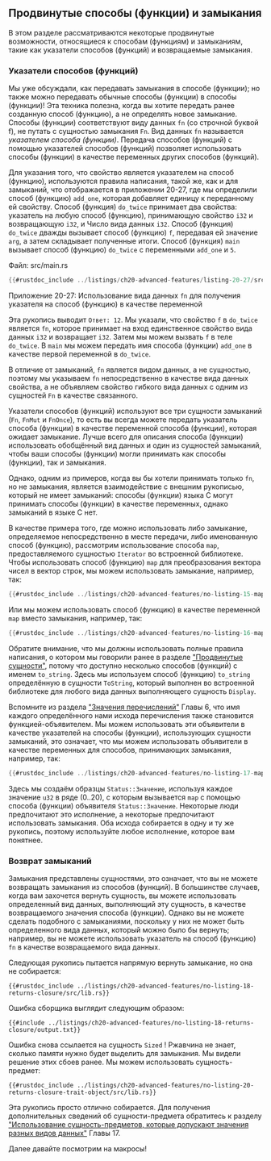 ## Продвинутые способы (функции) и замыкания

В этом разделе рассматриваются некоторые продвинутые возможности, относящиеся к способам (функциям) и замыканиям, такие как указатели способов (функций) и возвращаемые замыкания.

### Указатели способов (функций)

Мы уже обсуждали, как передавать замыкания в способе (функции); но также можно передавать обычные способы (функции) в способы (функции)! Эта техника полезна, когда вы хотите передать ранее созданную способ (функцию), а не определять новое замыкание. Способы (функции) соответствуют виду данных `fn` (со строчной буквой f), не путать с сущностью замыкания `Fn`. Вид данных `fn` называется *указателем способа (функции)*. Передача способов (функций) с помощью указателей способов (функций) позволяет использовать способы (функции) в качестве переменных других способов (функций).

Для указания того, что свойство является указателем на способ (функцию), используются правила написания, такой же, как и для замыканий, что отображается в приложении 20-27, где мы определили способ (функцию) `add_one`, которая добавляет единицу к переданному ей свойству. Способ (функция) `do_twice` принимает два свойства: указатель на любую способ (функцию), принимающую свойство `i32` и возвращающую `i32`, и Число вида данных `i32`. Способ (функция) `do_twice` дважды вызывает способ (функцию) `f`, передавая ей значение `arg`, а затем складывает полученные итоги. Способ (функция) `main` вызывает способ (функцию) `do_twice` с переменными `add_one` и `5`.

<span class="filename">Файл: src/main.rs</span>

```rust
{{#rustdoc_include ../listings/ch20-advanced-features/listing-20-27/src/main.rs}}
```

<span class="caption">Приложение 20-27: Использование вида данных <code>fn</code> для получения указателя на способ (функцию) в качестве переменной</span>

Эта рукопись выводит `Ответ: 12`. Мы указали, что свойство `f` в `do_twice` является `fn`, которое принимает на вход единственное свойство вида данных `i32` и возвращает `i32`. Затем мы можем вызвать `f` в теле `do_twice`. В `main` мы можем передать имя способа (функции) `add_one` в качестве первой переменной в `do_twice`.

В отличие от замыканий, `fn` является видом данных, а не сущностью, поэтому мы указываем `fn` непосредственно в качестве вида данных свойства, а не объявляем свойство гибкого вида данных с одним из сущностей `Fn` в качестве связанного.

Указатели способов (функций) используют все три сущности замыканий (`Fn`, `FnMut` и `FnOnce`), то есть вы всегда можете передать указатель способа (функции) в качестве переменной способа (функции), которая ожидает замыкание. Лучше всего для описания способа (функции) использовать обобщённый вид данных и один из сущностей замыканий, чтобы ваши способы (функции) могли принимать как способы (функции), так и замыкания.

Однако, одним из примеров, когда вы бы хотели принимать только `fn`, но не замыкания, является взаимодействие с внешним рукописью, который не имеет замыканий: способы (функции) языка C могут принимать способы (функции) в качестве переменных, однако замыканий в языке C нет.

В качестве примера того, где можно использовать либо замыкание, определяемое непосредственно в месте передачи, либо именованную способ (функцию), рассмотрим использование способа `map`, предоставляемого сущностью `Iterator` во встроенной библиотеке. Чтобы использовать способ (функцию) `map` для преобразования вектора чисел в вектор строк, мы можем использовать замыкание, например, так:

```rust
{{#rustdoc_include ../listings/ch20-advanced-features/no-listing-15-map-closure/src/main.rs:here}}
```

Или мы можем использовать способ (функцию) в качестве переменной `map` вместо замыкания, например, так:

```rust
{{#rustdoc_include ../listings/ch20-advanced-features/no-listing-16-map-function/src/main.rs:here}}
```

Обратите внимание, что мы должны использовать полные правила написания, о котором мы говорили ранее в разделе ["Продвинутые сущности"](ch19-03-advanced-traits.html#advanced-traits)<!--  -->, потому что доступно несколько способов (функций) с именем `to_string`. Здесь мы используем способ (функцию) `to_string` определённую в сущности `ToString`, который выполнен во встроенной библиотеке для любого вида данных выполняющего сущность `Display`.

Вспомните из раздела ["Значения перечислений"] Главы 6, что имя каждого определённого нами исхода перечисления также становится функцией-объявителем. Мы можем использовать эти объявители в качестве указателей на способы (функции), использующих сущности замыканий, это означает, что мы можем использовать объявители в качестве переменных для способов, принимающих замыкания, например, так:

```rust
{{#rustdoc_include ../listings/ch20-advanced-features/no-listing-17-map-initializer/src/main.rs:here}}
```

Здесь мы создаём образцы `Status::Значение`, используя каждое значение `u32` в ряде (0..20), с которым вызывается `map` с помощью способа (функции) объявителя `Status::Значение`. Некоторые люди предпочитают это исполнение, а некоторые предпочитают использовать замыкания. Оба исхода собирается в одну и ту же рукопись, поэтому используйте любое исполнение, которое вам понятнее.

### Возврат замыканий

Замыкания представлены сущностями, это означает, что вы не можете возвращать замыкания из способов (функций). В большинстве случаев, когда вам захочется вернуть сущность, вы можете использовать определенный вид данных, выполняющий эту сущность, в качестве возвращаемого значения способа (функции). Однако вы не можете сделать подобного с замыканиями, поскольку у них не может быть определенного вида данных, который можно было бы вернуть; например, вы не можете использовать указатель на способ (функцию) `fn` в качестве возвращаемого вида данных.

Следующая рукопись пытается напрямую вернуть замыкание, но она не собирается:

```rust,ignore,does_not_compile
{{#rustdoc_include ../listings/ch20-advanced-features/no-listing-18-returns-closure/src/lib.rs}}
```

Ошибка сборщика выглядит следующим образом:

```console
{{#include ../listings/ch20-advanced-features/no-listing-18-returns-closure/output.txt}}
```

Ошибка снова ссылается на сущность `Sized` ! Ржавчина не знает, сколько памяти нужно будет выделить для замыкания. Мы видели решение этих сбоев ранее. Мы можем использовать сущность-предмет:

```rust,noplayground
{{#rustdoc_include ../listings/ch20-advanced-features/no-listing-20-returns-closure-trait-object/src/lib.rs}}
```

Эта рукопись просто отлично собирается. Для получения дополнительных сведений об сущности-предмета обратитесь к разделу ["Использование сущность-предметов, которые допускают значения разных видов данных"](ch17-02-trait-objects.html#using-trait-objects-that-allow-for-values-of-different-types)<!--  --> Главы 17.

Далее давайте посмотрим на макросы!


["Значения перечислений"]: ch06-01-defining-an-enum.html#enum-values